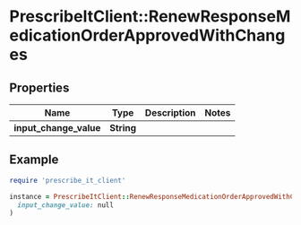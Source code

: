# PrescribeItClient::RenewResponseMedicationOrderApprovedWithChanges

## Properties

| Name | Type | Description | Notes |
| ---- | ---- | ----------- | ----- |
| **input_change_value** | **String** |  |  |

## Example

```ruby
require 'prescribe_it_client'

instance = PrescribeItClient::RenewResponseMedicationOrderApprovedWithChanges.new(
  input_change_value: null
)
```

